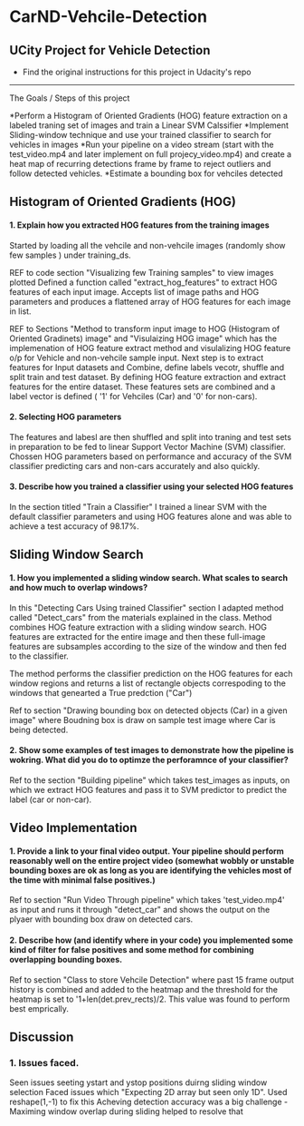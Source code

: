 # CarND-Vehcile-Detection
## UCity Project for Vehicle Detection

* Find the original instructions for this project in Udacity's repo
---

The Goals / Steps of this project

*Perform a Histogram of Oriented Gradients (HOG) feature extraction on a labeled traning set of images and train a Linear SVM Calssifier
*Implement Sliding-window technique and use your trained classifier to search for vehicles in images
*Run your pipeline on a video stream (start with the test_video.mp4 and later implement on full projecy_video.mp4) and create a heat map of recurring detections frame by frame to reject outliers and follow detected vehicles.
*Estimate a bounding box for vehciles detected

## Histogram of Oriented Gradients (HOG)
#### 1. Explain how you extracted HOG features from the training images
Started by loading all the vehcile and non-vehcile images (randomly show few samples ) under training_ds.

REF to code section "Visualizing few Training samples" to view images plotted
Defined a function called "extract_hog_features" to extract HOG features of each input image. Accepts list of image paths and HOG parameters and produces a flattened array of HOG features for each image in list.

REF to Sections "Method to transform input image to HOG (Histogram of Oriented Gradinets) image" and "Visulaizing HOG image" which has the implemenation of HOG feature extract method and visulalizing HOG feature o/p for Vehicle and non-vehcile sample input.
Next step is to extract features for Input datasets and Combine, define labels vecotr, shuffle and split train and test dataset. By defining HOG feature extraction and extract features for the entire dataset. These features sets are combined and a label vector is defined ( '1' for Vehciles (Car) and '0' for non-cars).

#### 2. Selecting HOG parameters
The features and labesl are then shuffled and split into traning and test sets in preparation to be fed to linear Support Vector Machine (SVM) classifier. Chossen HOG parameters based on performance and accuracy of the SVM classifier predicting cars and non-cars accurately and also quickly.

#### 3. Describe how you trained a classifier using your selected HOG features
In the section titled "Train a Classifier" I trained a linear SVM with the default classifier parameters and using HOG features alone and was able to achieve a test accuracy of 98.17%.

## Sliding Window Search
#### 1. How you implemented a sliding window search. What scales to search and how much to overlap windows?
In this "Detecting Cars Using trained Classifier" section I adapted method called "Detect_cars" from the materials explained in the class. Method combines HOG feature extraction with a sliding window search. HOG features are extracted for the entire image and then these full-image features are subsamples according to the size of the window and then fed to the classifier.

The method performs the classifier prediction on the HOG features for each window regions and returns a list of rectangle objects correspoding to the windows that genearted a True predction ("Car")

Ref to section "Drawing bounding box on detected objects (Car) in a given image" where Boudning box is draw on sample test image where Car is being detected.

#### 2. Show some examples of test images to demonstrate how the pipeline is wokring. What did you do to optimze the perforamnce of your classifier?
Ref to the section "Building pipeline" which takes test_images as inputs, on which we extract HOG features and pass it to SVM predictor to predict the label (car or non-car).

## Video Implementation
#### 1. Provide a link to your final video output. Your pipeline should perform reasonably well on the entire project video (somewhat wobbly or unstable bounding boxes are ok as long as you are identifying the vehicles most of the time with minimal false positives.)
Ref to section "Run Video Through pipeline" which takes 'test_video.mp4' as input and runs it through "detect_car" and shows the output on the plyaer with bounding box draw on detected cars.
#### 2. Describe how (and identify where in your code) you implemented some kind of filter for false positives and some method for combining overlapping bounding boxes.
Ref to section "Class to store Vehcile Detection" where past 15 frame output history is combined and added to the heatmap and the threshold for the heatmap is set to '1+len(det.prev_rects)/2. This value was found to perform best emprically.

## Discussion
### 1. Issues faced.
Seen issues seeting ystart and ystop positions duirng sliding window selection
Faced issues which "Expecting 2D array but seen only 1D". Used reshape(1,-1) to fix this
Acheving detection accuracy was a big challenge - Maximing window overlap during sliding helped to resolve that
